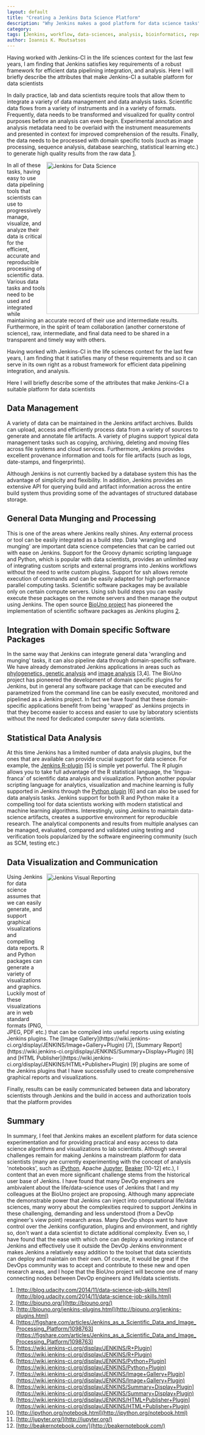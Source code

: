 ```yaml
---
layout: default
title: "Creating a Jenkins Data Science Platform"
description: "Why Jenkins makes a good platform for data science tasks"
category: 
tags: [Jenkins, workflow, data-sciences, analysis, bioinformatics, reporting]
author: Ioannis K. Moutsatsos
---
```


Having worked with Jenkins-CI in the life sciences context for the last few years, I am finding that Jenkins satisfies key requirements of a robust framework for efficient data pipelining integration, and analysis. Here I will briefly describe the attributes that make Jenkins-CI a suitable platform for data scientists

<!--more-->

In daily practice, lab and data scientists require tools that allow them to integrate a variety of data management and data analysis tasks. Scientific data flows from a variety of instruments and in a variety of formats. Frequently, data needs to be transformed and visualized for quality control purposes before an analysis can even begin. Experimental annotation and analysis metadata need to be overlaid with the instrument measurements and presented in context for improved comprehension of the results. Finally, the data needs to be processed with domain specific tools (such as image processing, sequence analysis, database searching, statistical learning etc.) to generate high quality results from the raw data [1](http://blog.udacity.com/2014/11/data-science-job-skills.html).

<img src='{{ site.baseurl }}assets/posts/Jenkins_DataSci.png' alt="Jenkins for Data Science" align="right" width="400px" />

In all of these tasks, having easy to use data pipelining tools that scientists can use to progressively manage, visualize, and analyze their data is critical for the efficient, accurate and reproducible processing of scientific data. Various data tasks and tools need to be used and integrated while maintaining an accurate record of their use and intermediate results. Furthermore, in the spirit of team collaboration (another cornerstone of science), raw, intermediate, and final data need to be shared in a transparent and timely way with others.

Having worked with Jenkins-CI in the life sciences context for the last few years, I am finding that it satisfies many of these requirements and so it can serve in its own right as a robust framework for efficient data pipelining integration, and analysis.

Here I will briefly describe some of the attributes that make Jenkins-CI a suitable platform for data scientists



## Data Management 
A variety of data can be maintained in the Jenkins artifact archives. Builds can upload, access and efficiently process data from a variety of sources to generate and annotate file artifacts. A variety of plugins support typical data management tasks such as copying, archiving, deleting and moving files across file systems and cloud services. Furthermore, Jenkins provides excellent provenance information and tools for file artifacts (such as logs, date-stamps, and  fingerprints). 

Although Jenkins is not currently backed by a database system this has the advantage of simplicity and flexibility. In addition, Jenkins provides an extensive API for querying build and artifact information across the entire build system thus providing some of the advantages of structured database storage.

## General Data Munging and Processing
This is one of the areas where Jenkins really shines. Any external process or tool can be easily integrated as a build step. Data 'wrangling and munging' are important data science competencies that can be carried out with ease on Jenkins. Support for the Groovy dynamic scripting language and Python, which is popular with data scientists, provides an unlimited way of integrating custom scripts and external programs into Jenkins workflows without the need to write custom plugins.  Support for ssh allows remote execution of commands and can be easily adapted for high performance parallel computing tasks. Scientific software packages may be available only on certain  compute servers. Using ssh build steps you can easily execute these packages on the remote servers and then manage the output using Jenkins. The open source [BioUno project](http://biouno.org/) has pioneered the implementation of scientific software packages as Jenkins plugins [2](http://biouno.org/).

## Integration with Domain specific Software Packages
In the same way that Jenkins can integrate general data 'wrangling and munging' tasks, it can also pipeline data through domain-specific software. We have already demonstrated Jenkins applications in areas such as [phylogenetics,  genetic analysis](http://biouno.org/jenkins-plugins.html) and [image analysis](https://figshare.com/articles/Jenkins_as_a_Scientific_Data_and_Image_Processing_Platform/1098763) [3,4]. The BioUno project has pioneered the development of domain specific plugins for Jenkins, but in general any software package that can be executed and parametrized from the command line can be easily executed, monitored and pipelined as a Jenkins project. In fact we have found that these domain-specific applications benefit from being 'wrapped' as Jenkins projects in that they become easier to access and easier to use by laboratory scientists without the need for dedicated computer savvy data scientists.

## Statistical Data Analysis
At this time Jenkins has a limited number of data analysis plugins, but the ones that are available can provide crucial support for data science. For example, the [Jenkins R-plugin](https://wiki.jenkins-ci.org/display/JENKINS/R+Plugin) [5] is simple yet powerful. The R plugin allows you to take full advantage of the R statistical language, the 'lingua-franca' of scientific data analysis and visualization. Python another popular scripting language for analytics, visualization and machine learning is fully supported in Jenkins through the [Python plugin](https://wiki.jenkins-ci.org/display/JENKINS/Python+Plugin) [6] and can also be used for data analysis tasks. Jenkins support for both R and Python make it a compelling tool for data scientists working  with modern statistical and machine learning algorithms. Interestingly, using Jenkins to maintain data-science artifacts, creates a supportive environment for reproducible research. The analytical components and results from multiple analyses can be managed, evaluated, compared and validated using testing and verification tools popularized by the software engineering community (such as SCM, testing etc.)

## Data Visualization and Communication
<img src='{{ site.baseurl }}assets/posts/JenkinsVisualReports.png' alt="Jenkins Visual Reporting" align="right" width="400px" />
Using Jenkins for data science assumes that we can easily generate, and support graphical visualizations and compelling data reports. R and Python packages can generate a variety of visualizations and graphics. Luckily most of these visualizations are in web standard formats (PNG, JPEG, PDF etc.) that can be compiled into useful reports using existing Jenkins plugins. The [Image Gallery](https://wiki.jenkins-ci.org/display/JENKINS/Image+Gallery+Plugin) [7], [Summary Report](https://wiki.jenkins-ci.org/display/JENKINS/Summary+Display+Plugin) [8] and [HTML Publisher](https://wiki.jenkins-ci.org/display/JENKINS/HTML+Publisher+Plugin) [9] plugins  are some of the Jenkins plugins that I have successfully used to create comprehensive graphical reports and visualizations.

Finally, results can be easily communicated  between data and laboratory scientists through Jenkins and the build in access and authorization tools that the platform provides

## Summary
In summary, I feel that Jenkins makes an excellent platform for data science experimentation and for providing practical and easy access to data science algorithms and visualizations to lab scientists. Although several challenges remain for making Jenkins a mainstream platform for data scientists (many are currently experimenting with the concept of analysis 'notebooks', such as [iPython](http://ipython.org/notebook.html), Apache [Jupyter](http://jupyter.org/), [Beaker](http://beakernotebook.com/) [10-12] etc.), I content that an even more significant challenge stems from the historical user base of Jenkins. I have found that many DevOp engineers are ambivalent about the life/data-science uses of Jenkins that I and my colleagues at the BioUno project are proposing.  Although many appreciate the demonstrable power that Jenkins can inject into computational life/data sciences, many worry about the complexities required to support Jenkins in these challenging, demanding and less understood (from a DevOp engineer's view point) research areas. Many DevOp shops want to have control over the Jenkins configuration, plugins and environment, and rightly so, don't want a data scientist to dictate additional complexity. Even so, I have found that the ease with which one can deploy a working instance of Jenkins and effectively use it outside the DevOp Jenkins environment makes Jenkins a relatively easy addition to the toolset that data scientists can deploy and maintain on their own. Of course, it would be great if the DevOps community was to accept and contribute to these new and open research areas, and I hope that the BioUno project will become one of many  connecting nodes between DevOp engineers and life/data scientists.

1. [http://blog.udacity.com/2014/11/data-science-job-skills.html](http://blog.udacity.com/2014/11/data-science-job-skills.html)
2. [http://biouno.org/](http://biouno.org/)
3. [http://biouno.org/jenkins-plugins.html](http://biouno.org/jenkins-plugins.html)
4. [https://figshare.com/articles/Jenkins_as_a_Scientific_Data_and_Image_Processing_Platform/1098763](https://figshare.com/articles/Jenkins_as_a_Scientific_Data_and_Image_Processing_Platform/1098763)
5. [https://wiki.jenkins-ci.org/display/JENKINS/R+Plugin](https://wiki.jenkins-ci.org/display/JENKINS/R+Plugin)
6. [https://wiki.jenkins-ci.org/display/JENKINS/Python+Plugin](https://wiki.jenkins-ci.org/display/JENKINS/Python+Plugin)
7. [https://wiki.jenkins-ci.org/display/JENKINS/Image+Gallery+Plugin](https://wiki.jenkins-ci.org/display/JENKINS/Image+Gallery+Plugin)
8. [https://wiki.jenkins-ci.org/display/JENKINS/Summary+Display+Plugin](https://wiki.jenkins-ci.org/display/JENKINS/Summary+Display+Plugin)
9. [https://wiki.jenkins-ci.org/display/JENKINS/HTML+Publisher+Plugin](https://wiki.jenkins-ci.org/display/JENKINS/HTML+Publisher+Plugin)
10. [http://ipython.org/notebook.html](http://ipython.org/notebook.html)
11. [http://jupyter.org/](http://jupyter.org/)
12. [http://beakernotebook.com/](http://beakernotebook.com/)



